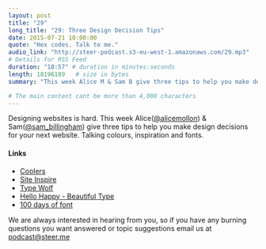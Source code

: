 ```yaml
---
layout: post
title: "29"
long_title: "29: Three Design Decision Tips"
date: 2015-07-21 10:00:00
quote: "Hex codes. Talk to me."
audio_link: "http://steer-podcast.s3-eu-west-1.amazonaws.com/29.mp3"
# Details for RSS Feed
duration: "18:57" # duration in minutes:seconds
length: 18196189   # size in bytes
summary: "This week Alice M & Sam B give three tips to help you make design decisions for your next website."

# The main content cant be more than 4,000 characters
---
```


Designing websites is hard. This week Alice([@alicemollon](https://twitter.com/alicemollon)) & Sam([@sam_billingham](https://twitter.com/sam_billingham)) give three tips to help you make design decisions for your next website. Talking colours, inspiration and fonts. 

#### Links
- [Coolers](http://coolors.co/)
- [Site Inspire](http://www.siteinspire.com/)
- [Type Wolf](http://www.typewolf.com/)
- [Hello Happy - Beautiful Type](http://hellohappy.org/beautiful-web-type/)
- [100 days of font](http://100daysoffonts.com/)

We are always interested in hearing from you, so if you have any burning questions you want answered or topic suggestions email us at [podcast@steer.me](mailto:podcast@steer.me)

